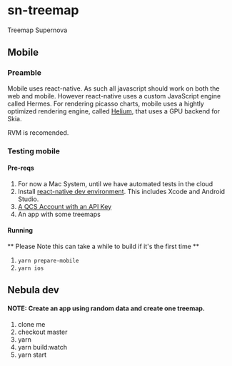 # sn-treemap
Treemap Supernova

## Mobile
### Preamble
Mobile uses react-native.   As such all javascript should work on both the web and mobile. However react-native uses a custom JavaScript engine called Hermes.  For rendering picasso charts, mobile uses a hightly optimized rendering engine, called [Helium](https://github.com/qlik-oss/react-native-helium), that uses a GPU backend for Skia.

RVM is recomended.

### Testing mobile
#### Pre-reqs
1. For now a Mac System, until we have automated tests in the cloud
2. Install [react-native dev environment](https://reactnative.dev/docs/0.68/environment-setup). This includes Xcode and Android Studio.
3. [A QCS Account with an API Key](https://help.qlik.com/en-US/cloud-services/Subsystems/Hub/Content/Sense_Hub/Admin/mc-generate-api-keys.htm)
4. An app with some treemaps


#### Running
** Please Note this can take a while to build if it's the first time **
1. `yarn prepare-mobile`
2. `yarn ios`

## Nebula dev
#### NOTE: Create an app using random data and create one treemap.
1. clone me
2. checkout master
3. yarn
4. yarn build:watch
5. yarn start



